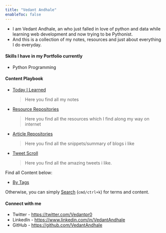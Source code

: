 ```yaml
---
title: "Vedant Andhale"
enableToc: false
---
```


- I am Vedant Andhale, an who just falled in love of python and data while learning web development and now trying to be Pythonist.
- And this is a collection of my notes, resources and just about everything I do everyday.


#### Skills I have in my Portfolio currently
- Python Programming

#### Content Playbook
- [Today I Learned](notes/Today%20I%20Learned)
    >Here you find all my notes
- [Resource Repositories](notes/Resource%20Repositories)
    >Here you find all the resources which I find along my way on internet 
- [Article Repositories](notes/Article%20Repositories.md)
    >Here you find all the snippets/summary of blogs  i like
- [Tweet Scroll](notes/Tweet%20Scroll.md)
    >Here you find all the amazing tweets i like. 

Find all Content below:
* [By Tags](tags)

Otherwise, you can simply [Search](https://vedantandhale.github.io/#navigation) (`cmd/ctrl+k`) for terms and content.

#### Connect with me
- Twitter - https://twitter.com/Vedantpr0
- LinkedIn - https://www.linkedin.com/in/VedantAndhale 
- GitHub - https://github.com/VedantAndhale